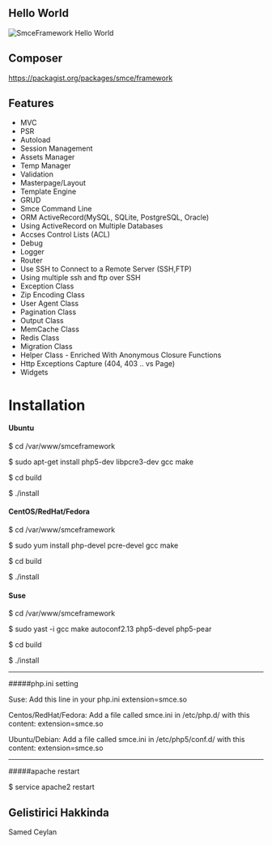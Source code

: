 ﻿## Hello World

![SmceFramework Hello World](http://i57.tinypic.com/28kt5xw.jpg)

## Composer
https://packagist.org/packages/smce/framework

## Features

- MVC
- PSR
- Autoload
- Session Management
- Assets Manager
- Temp Manager
- Validation
- Masterpage/Layout
- Template Engine
- GRUD
- Smce Command Line
- ORM ActiveRecord(MySQL, SQLite, PostgreSQL, Oracle)
- Using ActiveRecord on Multiple Databases
- Accses Control Lists (ACL)
- Debug
- Logger
- Router
- Use SSH to Connect to a Remote Server (SSH,FTP)
- Using multiple ssh and ftp over SSH
- Exception Class
- Zip Encoding Class
- User Agent Class
- Pagination Class
- Output Class
- MemCache Class
- Redis Class
- Migration Class
- Helper Class - Enriched With Anonymous Closure Functions
- Http Exceptions Capture (404, 403 .. vs Page)
- Widgets

# Installation

#### Ubuntu



$ cd /var/www/smceframework

$ sudo apt-get install php5-dev libpcre3-dev gcc make

$ cd build

$ ./install 

#### CentOS/RedHat/Fedora

$ cd /var/www/smceframework

$ sudo yum install php-devel pcre-devel gcc make

$ cd build

$ ./install 

#### Suse


$ cd /var/www/smceframework

$ sudo yast -i gcc make autoconf2.13 php5-devel php5-pear

$ cd build

$ ./install 

-----------

#####php.ini setting

Suse: Add this line in your php.ini
extension=smce.so

Centos/RedHat/Fedora: Add a file called smce.ini in /etc/php.d/ with this content:
extension=smce.so

Ubuntu/Debian: Add a file called smce.ini in /etc/php5/conf.d/ with this content:
extension=smce.so

-----------
#####apache restart

$ service apache2 restart  


## Gelistirici Hakkinda
Samed Ceylan
